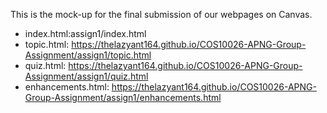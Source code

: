This is the mock-up for the final submission of our webpages on Canvas.
- index.html:assign1/index.html
- topic.html: https://thelazyant164.github.io/COS10026-APNG-Group-Assignment/assign1/topic.html
- quiz.html: https://thelazyant164.github.io/COS10026-APNG-Group-Assignment/assign1/quiz.html
- enhancements.html: https://thelazyant164.github.io/COS10026-APNG-Group-Assignment/assign1/enhancements.html

